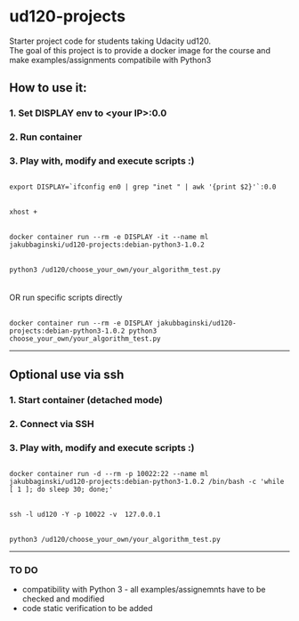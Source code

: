 ud120-projects
==============

Starter project code for students taking Udacity ud120.<br>
The goal of this project is to provide a docker image for the course and make examples/assignments compatibile with Python3<br>

## How to use it:
### 1. Set DISPLAY env to \<your IP\>:0.0
### 2. Run container 
### 3. Play with, modify and execute scripts :)

<code>
export DISPLAY=`ifconfig en0 | grep "inet " | awk '{print $2}'`:0.0
</code><br><code>
xhost +
</code><br><code>
docker container run --rm -e DISPLAY -it --name ml jakubbaginski/ud120-projects:debian-python3-1.0.2
</code><br><code>
python3 /ud120/choose_your_own/your_algorithm_test.py
</code>
<br>
<br>
OR run specific scripts directly
<br><br>
<code>
docker container run --rm -e DISPLAY jakubbaginski/ud120-projects:debian-python3-1.0.2 python3 choose_your_own/your_algorithm_test.py
</code>

------------------------------------------------------

## Optional use via ssh
### 1. Start container (detached mode)
### 2. Connect via SSH
### 3. Play with, modify and execute scripts :)

<code>
docker container run -d --rm -p 10022:22 --name ml jakubbaginski/ud120-projects:debian-python3-1.0.2 /bin/bash -c 'while [ 1 ]; do sleep 30; done;'
</code><br><code>
ssh -l ud120 -Y -p 10022 -v  127.0.0.1
</code><br><code>
python3 /ud120/choose_your_own/your_algorithm_test.py
</code>

------------------------------------------------------

### TO DO
- compatibility with Python 3 - all examples/assignemnts have to be checked and modified<br>
- code static verification to be added

